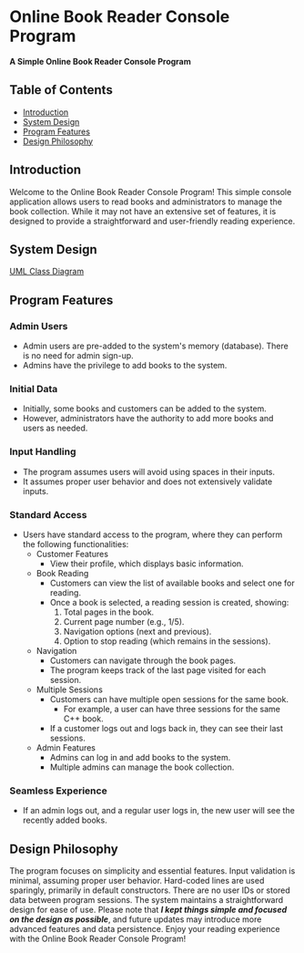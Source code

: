 # Online Book Reader Console Program
**A Simple Online Book Reader Console Program**

## Table of Contents
- [Introduction](#introduction)
- [System Design](#system-design)
- [Program Features](#program-features)
- [Design Philosophy](#design-philosophy)

## Introduction
Welcome to the Online Book Reader Console Program! This simple console application allows users to read books and administrators to manage the book collection. While it may not have an extensive set of features, it is designed to provide a straightforward and user-friendly reading experience.

## System Design
[UML Class Diagram](https://imgur.com/a/ihh5FOU)

## Program Features
### Admin Users
- Admin users are pre-added to the system's memory (database). There is no need for admin sign-up.
- Admins have the privilege to add books to the system.
### Initial Data
- Initially, some books and customers can be added to the system.
- However, administrators have the authority to add more books and users as needed.
### Input Handling
- The program assumes users will avoid using spaces in their inputs.
- It assumes proper user behavior and does not extensively validate inputs.
### Standard Access
- Users have standard access to the program, where they can perform the following functionalities:
  - Customer Features
    - View their profile, which displays basic information.
  - Book Reading
    - Customers can view the list of available books and select one for reading.
    - Once a book is selected, a reading session is created, showing:
      1. Total pages in the book.
      2. Current page number (e.g., 1/5).
      3. Navigation options (next and previous).
      4. Option to stop reading (which remains in the sessions).
  - Navigation
    - Customers can navigate through the book pages.
    - The program keeps track of the last page visited for each session.
  - Multiple Sessions
    - Customers can have multiple open sessions for the same book.
      - For example, a user can have three sessions for the same C++ book.
    - If a customer logs out and logs back in, they can see their last sessions.
  - Admin Features
    - Admins can log in and add books to the system.
    - Multiple admins can manage the book collection.
### Seamless Experience
- If an admin logs out, and a regular user logs in, the new user will see the recently added books.

## Design Philosophy
The program focuses on simplicity and essential features.
Input validation is minimal, assuming proper user behavior.
Hard-coded lines are used sparingly, primarily in default constructors.
There are no user IDs or stored data between program sessions.
The system maintains a straightforward design for ease of use.
Please note that ***I kept things simple and focused on the design as possible***, and future updates may introduce more advanced features and data persistence. Enjoy your reading experience with the Online Book Reader Console Program!

